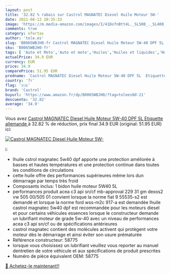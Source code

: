```yaml
---
layout: post
title: '32.82 % rabais sur Castrol MAGNATEC Diesel Huile Moteur 5W-'
date: 2021-06-12 20:35:33
image: 'https://m.media-amazon.com/images/I/41DofnBtt4L._SL500_._SL400_.jpg'
comments: true
category: ofertas
author: 'tole.es'
slug: 'B0065WBJH0-fr Castrol MAGNATEC Diesel Huile Moteur 5W-40 DPF 5L...'
sku: 'B0065WBJH0-fr'
tags: [ 'Auto et Moto','Auto et moto','Huiles','Huiles et liquides','Huiles moteur pour auto','castrol', ]
actualPrice: 34.9 EUR
currency: EUR
price: 34.9
comparePrice: 51.95 EUR
prodname: 'Castrol MAGNATEC Diesel Huile Moteur 5W-40 DPF 5L  Etiquette allemande '
country: 'fr'
flag: '🇫🇷'
brand: 'Castrol'
buyurl: 'https://www.amazon.fr/dp/B0065WBJH0/?tag=tolees0d-21'
descuento: '32.82'
average: '34.9'
---
```


Vous avez [Castrol MAGNATEC Diesel Huile Moteur 5W-40 DPF 5L  Etiquette allemande ](https://www.amazon.fr/dp/B0065WBJH0/?tag=tolees0d-21)  à  32.82 % de réduction, prix final  34.9 EUR (original: 51.95 EUR) ici:

[![Castrol MAGNATEC Diesel Huile Moteur 5W-](https://m.media-amazon.com/images/I/41DofnBtt4L._SL500_._SL400_.jpg)](https://www.amazon.fr/dp/B0065WBJH0/?tag=tolees0d-21)

ℹ️:

- lhuile cstrol magnatec 5w40 dpf apporte une protection améliorée à basses et hautes températures et une protection continue dans toutes les conditions de circulations
- cette huile offre des performances supérieures même lors dun démarrage par temps très froid
- Composants inclus: 1 bidon huile moteur 5W40 5L
- performances produit acea c3 api sn/cf mb-approval 229 31 gm dexos2 vw 505 00/505 01 convient lorsque la norme fiat 9 55535-s2 est demandé et lorsque la norme ford wss-m2c 917-a est demandée lhuile castrol magnatec 5w40 dpf est recommandée pour les moteurs diesel et pour certains véhicules essences lorsque le constructeur demande un lubrifiant moteur de grade 5w-40 avec un niveau de performances acea c3 api sn/cf ou de spécifications antérieures
- castrol magnatec contient des molécules activent qui protègent votre moteur dès le démarrage et ainsi éviter son usure prématurée
- Référence constructeur: 58775
- lorsque vous choisissez un lubrifiant veuillez vous reporter au manuel dentretien de votre véhicule et aux spécifications de produit prescrites
- Numéro de pièce équivalent OEM: 58775

[🛒 Achetez-le maintenant!!](https://www.amazon.fr/dp/B0065WBJH0/?tag=tolees0d-21)
